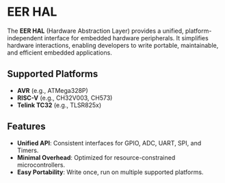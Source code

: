 # EER HAL

The **EER HAL** (Hardware Abstraction Layer) provides a unified, platform-independent interface for
embedded hardware peripherals. It simplifies hardware
interactions, enabling developers to write portable, maintainable, and efficient embedded applications.

## Supported Platforms

- **AVR** (e.g., ATMega328P)
- **RISC-V** (e.g., CH32V003, CH573)
- **Telink TC32** (e.g., TLSR825x)

## Features

- **Unified API**: Consistent interfaces for GPIO, ADC, UART, SPI, and Timers.
- **Minimal Overhead**: Optimized for resource-constrained microcontrollers.
- **Easy Portability**: Write once, run on multiple supported platforms.
